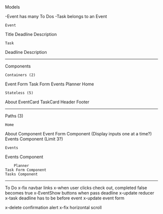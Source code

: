 Models

-Event has many To Dos
-Task belongs to an Event

    Event
Title
Deadline
Description

    Task
Deadline
Description
____________________

Components

    Containers (2)
Event Form
Task Form
Events
Planner
Home

    Stateless (5)
About
EventCard
TaskCard
Header 
Footer 
____________________

Paths (3)

    Home
About Component
Event Form Component (Display inputs one at a time?)
Events Component (Limit 3?)

    Events
Events Component

        Planner
    Task Form Component
    Tasks Component

____________________

To Do
x-fix navbar links
x-when user clicks check out, completed false becomes true
x-EventShow buttons when pass deadline
x-update reducer
x-task deadline has to be before event
x-update event form

x-delete confirmation alert
x-fix horizontal scroll